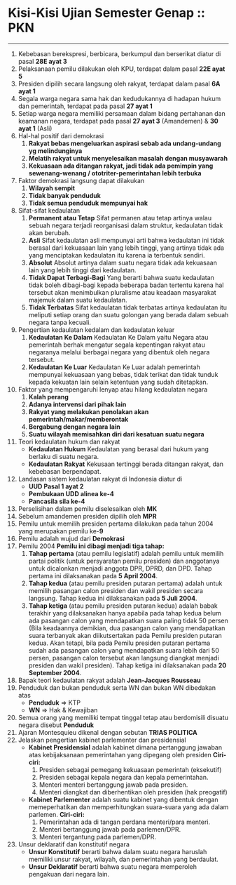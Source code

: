 # Kisi-Kisi Ujian Semester Genap :: PKN
---
1. Kebebasan berekspresi, berbicara, berkumpul dan berserikat diatur di pasal **28E ayat 3**
1. Pelaksanaan pemilu dilakukan oleh KPU, terdapat dalam pasal **22E ayat 5**
1. Presiden dipilih secara langsung oleh rakyat, terdapat dalam pasal **6A ayat 1**
1. Segala warga negara sama hak dan kedudukannya di hadapan hukum dan pemerintah, terdapat pada pasal **27 ayat 1**
1. Setiap warga negara memiliki persamaan dalam bidang pertahanan dan keamanan negara, terdapat pada pasal **27 ayat 3** (Amandemen) & **30 ayat 1** (Asli)
1. Hal-hal positif dari demokrasi
	1. **Rakyat bebas mengeluarkan aspirasi sebab ada undang-undang yg melindunginya**
	1. **Melatih rakyat untuk menyelesaikan masalah dengan musyawarah**
	1. **Kekuasaan ada ditangan rakyat, jadi tidak ada pemimpin yang sewenang-wenang / ototriter-pemerintahan lebih terbuka**
1. Faktor demokrasi langsung dapat dilakukan
	1. **Wilayah sempit**
	1. **Tidak banyak penduduk**
	1. **Tidak semua penduduk mempunyai hak**
1. Sifat-sifat kedaulatan
	1. **Permanent atau Tetap**
	Sifat permanen atau tetap artinya walau sebuah negara terjadi reorganisasi dalam struktur, kedaulatan tidak akan berubah.
	1. **Asli**
	Sifat kedaulatan asli mempunyai arti bahwa kedaulatan ini tidak berasal dari kekuasaan lain yang lebih tinggi, yang artinya tidak ada yang menciptakan kedaulatan itu karena ia terbentuk sendiri.
	1. **Absolut**
	Absolut artinya dalam suatu negara tidak ada kekuasaan lain yang lebih tinggi dari kedaulatan.
	1. **Tidak Dapat Terbagi-Bagi**
	Yang berarti bahwa suatu kedaulatan tidak boleh dibagi-bagi kepada beberapa badan tertentu karena hal tersebut akan menimbulkan pluralisme atau keadaan masyarakat majemuk dalam suatu kedaulatan.
	1. **Tidak Terbatas**
	Sifat kedaulatan tidak terbatas artinya kedaulatan itu meliputi setiap orang dan suatu golongan yang berada dalam sebuah negara tanpa kecuali.
1. Pengertian kedaulatan kedalam dan kedaulatan keluar
	1. **Kedaulatan Ke Dalam**
	Kedaulatan Ke Dalam yaitu Negara atau pemerintah berhak mengatur segala kepentingan rakyat atau negaranya melalui berbagai negara yang dibentuk oleh negara tersebut.
	1. **Kedaulatan Ke Luar**
	Kedaulatan Ke Luar adalah pemerintah mempunyai kekuasaan yang bebas, tidak terikat dan tidak tunduk kepada kekuatan lain selain ketentuan yang sudah ditetapkan.
1. Faktor yang mempengaruhi lenyap atau hilang kedaulatan negara
	1. **Kalah perang**
	1. **Adanya intervensi dari pihak lain**
	1. **Rakyat yang melakukan penolakan akan pemerintah/makar/memberontak**
	1. **Bergabung dengan negara lain**
	1. **Suatu wilayah memisahkan diri dari kesatuan suatu negara**
1. Teori kedaulatan hukum dan rakyat
	- **Kedaulatan Hukum**
		Kedaulatan yang berasal dari hukum yang berlaku di suatu negara.
	- **Kedaulatan Rakyat**
		Kekusaan tertinggi berada ditangan rakyat, dan kebebasan berpendapat.
1. Landasan sistem kedaulatan rakyat di Indonesia diatur di
	- **UUD Pasal 1 ayat 2**
	- **Pembukaan UDD alinea ke-4**
	- **Pancasila sila ke-4**
1. Perselisihan dalam pemilu diselesaikan oleh **MK**
1. Sebelum amandemen presiden dipilih oleh **MPR**
1. Pemilu untuk memilih presiden pertama dilakukan pada tahun 2004 yang merupakan pemilu ke-**9**
1. Pemilu adalah wujud dari **Demokrasi**
1. Pemilu 2004
	**Pemilu ini dibagi menjadi tiga tahap:**
	1. **Tahap pertama** (atau pemilu legislatif) adalah pemilu untuk memilih partai politik (untuk persyaratan pemilu presiden) dan anggotanya untuk dicalonkan menjadi anggota DPR, DPRD, dan DPD. Tahap pertama ini dilaksanakan pada **5 April 2004**.
	1. **Tahap kedua** (atau pemilu presiden putaran pertama) adalah untuk memilih pasangan calon presiden dan wakil presiden secara langsung. Tahap kedua ini dilaksanakan pada **5 Juli 2004**. 
	1. **Tahap ketiga** (atau pemilu presiden putaran kedua) adalah babak terakhir yang dilaksanakan hanya apabila pada tahap kedua belum ada pasangan calon yang mendapatkan suara paling tidak 50 persen (Bila keadaannya demikian, dua pasangan calon yang mendapatkan suara terbanyak akan diikutsertakan pada Pemilu presiden putaran kedua. Akan tetapi, bila pada Pemilu presiden putaran pertama sudah ada pasangan calon yang mendapatkan suara lebih dari 50 persen, pasangan calon tersebut akan langsung diangkat menjadi presiden dan wakil presiden). Tahap ketiga ini dilaksanakan pada **20 September 2004**.
1. Bapak teori kedaulatan rakyat adalah **Jean-Jacques Rousseau**
1. Penduduk dan bukan penduduk serta WN dan bukan WN dibedakan atas 
	- **Penduduk** ⇒ KTP
	- **WN** ⇒ Hak & Kewajiban
1. Semua orang yang memiliki tempat tinggal tetap atau berdomisili disuatu negara disebut **Penduduk**
1. Ajaran Montesquieu dikenal dengan sebutan **TRIAS POLITICA**
1. Jelaskan pengertian kabinet parlementer dan presidensial
	- **Kabinet Presidensial** adalah kabinet dimana pertanggung jawaban atas kebijaksanaan pemerintahan yang dipegang oleh presiden
		**Ciri-ciri:**
		1. Presiden sebagai pemegang kekuasaan pemerintah (eksekutif)
		1. Presiden sebagai kepala negara dan kepala pemerintahan.
		1. Menteri menteri bertanggung jawab pada presiden.
		1. Menteri diangkat dan diberhentikan oleh presiden (hak preogatif)
	- **Kabinet Parlementer** adalah suatu kabinet yang dibentuk dengan memeperhatikan dan memperhitungkan suara-suara yang ada dalam parlemen.
		**Ciri-ciri:**
		1. Pemerintahan ada di tangan perdana menteri/para menteri.
		1. Menteri bertanggung jawab pada parlemen/DPR.
		1. Menteri tergantung pada parlemen/DPR.
1. Unsur deklaratif dan konstitutif negara
	- **Unsur Konstitutif** berarti bahwa dalam suatu negara haruslah memiliki unsur rakyat, wilayah, dan pemerintahan yang berdaulat.
	- **Unsur Deklaratif** berarti bahwa suatu negara memperoleh pengakuan dari negara lain.
